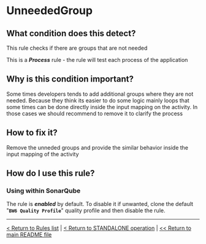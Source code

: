 # UnneededGroup

## What condition does this detect?

This rule checks if there are groups that are not needed

This is a ***Process*** rule - the rule will test each process of the application

## Why is this condition important?

Some times developers tends to add additional groups where they are not needed. Because they think its easier to do some logic mainly loops that some times can be done directly inside the input mapping on the activity. In those cases we should recommend to remove it to clarify the process

## How to fix it?

Remove the unneded groups and provide the similar behavior inside the input mapping of the activity

## How do I use this rule?

### Using within SonarQube

The rule is **_enabled_** by default. To disable it if unwanted, clone the default "**`BW6 Quality Profile`**" quality profile and then disable the rule.

---
[< Return to Rules list](./RULES.md) | [< Return to STANDALONE operation](../STANDALONE.md) | [<< Return to main README file](../../README.md)
